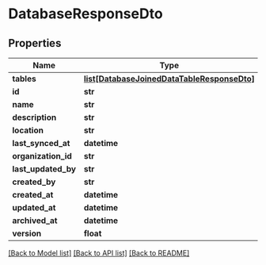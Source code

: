# DatabaseResponseDto

## Properties
Name | Type | Description | Notes
------------ | ------------- | ------------- | -------------
**tables** | [**list[DatabaseJoinedDataTableResponseDto]**](DatabaseJoinedDataTableResponseDto.md) |  | [optional] 
**id** | **str** |  | 
**name** | **str** |  | 
**description** | **str** |  | [optional] 
**location** | **str** |  | [optional] 
**last_synced_at** | **datetime** |  | [optional] 
**organization_id** | **str** |  | 
**last_updated_by** | **str** |  | [optional] 
**created_by** | **str** |  | [optional] 
**created_at** | **datetime** |  | [optional] 
**updated_at** | **datetime** |  | [optional] 
**archived_at** | **datetime** |  | [optional] 
**version** | **float** |  | [optional] 

[[Back to Model list]](../README.md#documentation-for-models) [[Back to API list]](../README.md#documentation-for-api-endpoints) [[Back to README]](../README.md)

